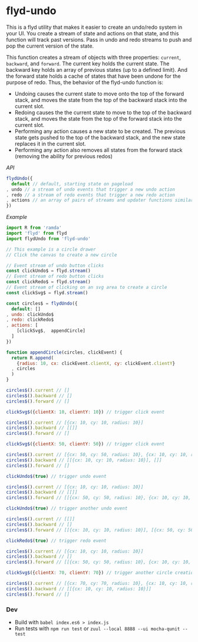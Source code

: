 # flyd-undo

This is a flyd utility that makes it easier to create an undo/redo system in your UI. You create a stream of state and actions on that state, and this function will track past versions. Pass in undo and redo streams to push and pop the current version of the state.

This function creates a stream of objects with three properties: `current`, `backward`, and `forward`. The current key holds the current state. The backward key holds an array of previous states (up to a defined limit). And the forward state holds a cache of states that have been undone for the purpose of redo. Thus, the behavior of the flyd-undo function is:
- Undoing causes the current state to move onto the top of the forward stack, and moves the state from the top of the backward stack into the current slot.
- Redoing causes the the current state to move to the top of the backward stack, and moves the state from the top of the forward stack into the current slot.
- Performing any action causes a new state to be created. The previous state gets pushed to the top of the backward stack, and the new state replaces it in the current slot.
- Performing any action also removes all states from the forward stack (removing the ability for previous redos)

_API_

```js
flydUndo({
  default // default, starting state on pageload
, undo // a stream of undo events that trigger a new undo action
, redo // a stream of redo events that trigger a new redo action
, actions // an array of pairs of streams and updater functions similar to scanMerge. Every updater function takes the previous state and the value from the stream and returns a new state.
})
```

_Example_

```js
import R from 'ramda'
import 'flyd' from flyd
import flydUndo from 'flyd-undo'

// This example is a circle drawer
// Click the canvas to create a new circle

// Event stream of undo button clicks
const clickUndo$ = flyd.stream()
// Event stream of redo button clicks
const clickRedo$ = flyd.stream()
// Event stream of clicking on an svg area to create a circle
const clickSvg$ = flyd.stream()

const circles$ = flydUndo({
  default: []
, undo: clickUndo$
, redo: clickRedo$
, actions: [
    [clickSvg$,  appendCircle]
  ]
})

function appendCircle(circles, clickEvent) {
  return R.append(
    {radius: 10, cx: clickEvent.clientX, cy: clickEvent.clientY}
  , circles
  )
}

circles$().current // []
circles$().backward // []
circles$().forward // []

clickSvg$({clientX: 10, clientY: 10}) // trigger click event

circles$().current // [{cx: 10, cy: 10, radius: 10}]
circles$().backward // [[]]
circles$().forward // []

clickSvg$({clientX: 50, clientY: 50}) // trigger click event

circles$().current // [{cx: 50, cy: 50, radius: 10}, {cx: 10, cy: 10, radius: 10}]
circles$().backward // [[{cx: 10, cy: 10, radius: 10}], []]
circles$().forward // []

clickUndo$(true) // trigger undo event

circles$().current // [{cx: 10, cy: 10, radius: 10}]
circles$().backward // [[]]
circles$().forward // [[{cx: 50, cy: 50, radius: 10}, {cx: 10, cy: 10, radius: 10}]]

clickUndo$(true) // trigger another undo event

circles$().current // [[]]
circles$().backward // []
circles$().forward // [[{cx: 10, cy: 10, radius: 10}], [{cx: 50, cy: 50, radius: 10}, {cx: 10, cy: 10, radius: 10}]]

clickRedo$(true) // trigger redo event

circles$().current // [{cx: 10, cy: 10, radius: 10}]
circles$().backward // []
circles$().forward // [[{cx: 50, cy: 50, radius: 10}, {cx: 10, cy: 10, radius: 10}]]

clickSvg$({clientX: 70, clientY: 70}) // trigger another circle creation (an action)

circles$().current // [{cx: 70, cy: 70, radius: 10}, {cx: 10, cy: 10, radius: 10}]
circles$().backward // [[{cx: 10, cy: 10, radius: 10}]]
circles$().forward // []
```


### Dev

- Build with `babel index.es6 > index.js`
- Run tests with `npm run test` or `zuul --local 8888 --ui mocha-qunit -- test`
